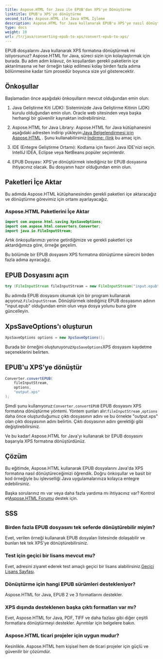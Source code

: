 ```yaml
---
title: Aspose.HTML for Java ile EPUB'dan XPS'ye Dönüştürme
linktitle: EPUB'u XPS'ye dönüştürme
second_title: Aspose.HTML ile Java HTML İşleme
description: Aspose.HTML for Java kullanarak EPUB'u XPS'ye nasıl dönüştüreceğinizi öğrenin. Sorunsuz EPUB'dan XPS'ye dönüştürme için adım adım kılavuz. Şimdi dene!
type: docs
weight: 10
url: /tr/java/converting-epub-to-xps/convert-epub-to-xps/
---
```


EPUB dosyalarını Java kullanarak XPS formatına dönüştürmek mi istiyorsunuz? Aspose.HTML for Java, süreci sizin için kolaylaştırmak için burada. Bu adım adım kılavuz, ön koşullardan gerekli paketlerin içe aktarılmasına ve her örneğin takip edilmesi kolay birden fazla adıma bölünmesine kadar tüm prosedür boyunca size yol gösterecektir.

## Önkoşullar

Başlamadan önce aşağıdaki önkoşulların mevcut olduğundan emin olun:

1. Java Geliştirme Kiti (JDK): Sisteminizde Java Geliştirme Kitinin (JDK) kurulu olduğundan emin olun. Oracle web sitesinden veya başka herhangi bir güvenilir kaynaktan indirebilirsiniz.

2. Aspose.HTML for Java Library: Aspose.HTML for Java kütüphanesini aşağıdaki adresten indirip yükleyin:[Java Belgelendirmesi için Aspose.HTML](https://reference.aspose.com/html/java/) . Şunu kullanabilirsiniz:[İndirme: {link](https://releases.aspose.com/html/java/) bu amaç için.

3. IDE (Entegre Geliştirme Ortamı): Kodlama için favori Java IDE'nizi seçin. IntelliJ IDEA, Eclipse veya NetBeans popüler seçimlerdir.

4. EPUB Dosyası: XPS'ye dönüştürmek istediğiniz bir EPUB dosyasına ihtiyacınız olacak. Bu dosyanın hazır olduğundan emin olun.

## Paketleri İçe Aktar

Bu adımda Aspose.HTML kütüphanesinden gerekli paketleri içe aktaracağız ve dönüştürme görevimiz için ortamı ayarlayacağız.

### Aspose.HTML Paketlerini İçe Aktar

```java
import com.aspose.html.saving.XpsSaveOptions;
import com.aspose.html.converters.Converter;
import java.io.FileInputStream;
```

Artık önkoşullarımızı yerine getirdiğimize ve gerekli paketleri içe aktardığımıza göre, örneğe geçelim.

Bu bölümde bir EPUB dosyasını XPS formatına dönüştürme sürecini birden fazla adıma ayıracağız.

## EPUB Dosyasını açın

```java
try (FileInputStream fileInputStream = new FileInputStream("input.epub")) {
```

 Bu adımda EPUB dosyasını okumak için bir program kullanarak açıyoruz.`FileInputStream`. Dönüştürmek istediğiniz EPUB dosyasının adının "input.epub" olduğundan emin olun veya dosya yolunu buna göre güncelleyin.

## XpsSaveOptions'ı oluşturun

```java
XpsSaveOptions options = new XpsSaveOptions();
```

 Burada bir örneğini oluşturuyoruz`XpsSaveOptions`XPS dosyasını kaydetme seçeneklerini belirten.

## EPUB'u XPS'ye dönüştür

```java
Converter.convertEPUB(
    fileInputStream,
    options,
    "output.xps"
);
```

 Şimdi şunu kullanıyoruz:`Converter.convertEPUB` EPUB dosyasını XPS formatına dönüştürme yöntemi. Yöntem şunları alır:`fileInputStream` ,`options` daha önce oluşturduğumuz çıktı dosyasının adını ve bu örnekte "output.xps" olan çıktı dosyasının adını belirtin. Çıktı dosyasının adını gerektiği gibi değiştirebilirsiniz.

Ve bu kadar! Aspose.HTML for Java'yı kullanarak bir EPUB dosyasını başarıyla XPS formatına dönüştürdünüz.

## Çözüm

Bu eğitimde, Aspose.HTML kullanarak EPUB dosyalarını Java'da XPS formatına nasıl dönüştüreceğimizi öğrendik. Doğru önkoşullar ve basit bir kod örneğiyle bu işlevselliği Java uygulamalarınıza kolayca entegre edebilirsiniz.

 Başka sorularınız mı var veya daha fazla yardıma mı ihtiyacınız var? Kontrol et[Aspose.HTML Forumu](https://forum.aspose.com/) destek için.

## SSS

### Birden fazla EPUB dosyasını tek seferde dönüştürebilir miyim?
Evet, verilen örneği kullanarak EPUB dosyaları listesinde dolaşabilir ve bunları tek tek XPS'ye dönüştürebilirsiniz.

### Test için geçici bir lisans mevcut mu?
 Evet, adresini ziyaret ederek test amaçlı geçici bir lisans alabilirsiniz.[Geçici Lisans Sayfası](https://purchase.aspose.com/temporary-license/).

### Dönüştürme için hangi EPUB sürümleri destekleniyor?
Aspose.HTML for Java, EPUB 2 ve 3 formatlarını destekler.

### XPS dışında desteklenen başka çıktı formatları var mı?
Evet, Aspose.HTML for Java, PDF, TIFF ve daha fazlası gibi diğer çeşitli formatlara dönüştürmeyi destekler. Ayrıntılar için belgelere bakın.

### Aspose.HTML ticari projeler için uygun mudur?
Kesinlikle. Aspose.HTML hem kişisel hem de ticari projeler için güçlü ve güvenilir bir çözümdür.